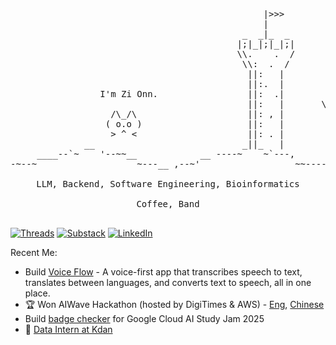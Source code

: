 <pre>
<div align="center">
                                                |>>>                           
                                                |                              
                                            _  _|_  _                          
                                           |;|_|;|_|;|                         
                                           \\.    .  /                         
                                            \\:  .  /                          
                                             ||:   |                           
                                             ||:.  |                           
                 I'm Zi Onn.                 ||:  .|                           
                                             ||:   |       \,/                 
                   /\_/\                     ||: , |            /`\            
                  ( o.o )                    ||:   |                           
                   > ^ <                     ||: . |                           
              __                            _||_   |                           
     ____--`~    '--~~__            __ ----~    ~`---,              ___        
-~--~                   ~---__ ,--~'                  ~~----_____-~'   `~----~~

LLM, Backend, Software Engineering, Bioinformatics

Coffee, Band
</div>
</pre>

[![Threads](https://img.shields.io/badge/Threads-000000?style=for-the-badge&logo=threads&logoColor=white)](https://www.threads.net/@cs.murmur)
[![Substack](https://img.shields.io/badge/Substack-FF6719?style=for-the-badge&logo=substack&logoColor=white)](https://hzionn.substack.com)
[![LinkedIn](https://img.shields.io/badge/LinkedIn-0A66C2?style=for-the-badge&logo=linkedin&logoColor=white)](https://www.linkedin.com/in/hzionn/)

Recent Me:

- Build [Voice Flow](https://voice-flow-demo.vercel.app/) - A voice-first app that transcribes speech to text, translates between languages, and converts text to speech, all in one place.
- 🏆 Won AIWave Hackathon (hosted by DigiTimes & AWS) - [Eng](https://www.digitimes.com/news/a20250602PR201/manufacturing-cloud-smart-manufacturing-amazon-market.html&chid=9), [Chinese](https://www.digitimes.com.tw/tech/dt/n/shwnws.asp?id=0000721868_WIR9RMW553G5KR903VG56)
- Build [badge checker](https://gai-studyjam-badge-checker.vercel.app/) for Google Cloud AI Study Jam 2025
- 💼 [Data Intern at Kdan](https://open.substack.com/pub/zionn/p/reflections-on-kdan-as-a-data-intern)
